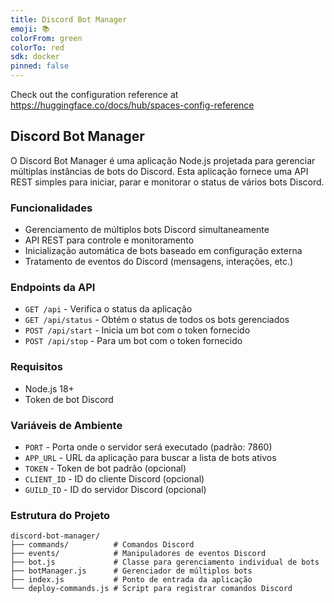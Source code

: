 ```yaml
---
title: Discord Bot Manager
emoji: 📚
colorFrom: green
colorTo: red
sdk: docker
pinned: false
---
```


Check out the configuration reference at https://huggingface.co/docs/hub/spaces-config-reference

## Discord Bot Manager

O Discord Bot Manager é uma aplicação Node.js projetada para gerenciar múltiplas instâncias de bots do Discord. Esta aplicação fornece uma API REST simples para iniciar, parar e monitorar o status de vários bots Discord.

### Funcionalidades

- Gerenciamento de múltiplos bots Discord simultaneamente
- API REST para controle e monitoramento
- Inicialização automática de bots baseado em configuração externa
- Tratamento de eventos do Discord (mensagens, interações, etc.)

### Endpoints da API

- `GET /api` - Verifica o status da aplicação
- `GET /api/status` - Obtém o status de todos os bots gerenciados
- `POST /api/start` - Inicia um bot com o token fornecido
- `POST /api/stop` - Para um bot com o token fornecido

### Requisitos

- Node.js 18+
- Token de bot Discord

### Variáveis de Ambiente

- `PORT` - Porta onde o servidor será executado (padrão: 7860)
- `APP_URL` - URL da aplicação para buscar a lista de bots ativos
- `TOKEN` - Token de bot padrão (opcional)
- `CLIENT_ID` - ID do cliente Discord (opcional)
- `GUILD_ID` - ID do servidor Discord (opcional)

### Estrutura do Projeto

```
discord-bot-manager/
├── commands/          # Comandos Discord
├── events/            # Manipuladores de eventos Discord
├── bot.js             # Classe para gerenciamento individual de bots
├── botManager.js      # Gerenciador de múltiplos bots
├── index.js           # Ponto de entrada da aplicação
└── deploy-commands.js # Script para registrar comandos Discord
```
